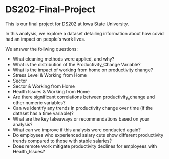 # DS202-Final-Project

This is our final project for DS202 at Iowa State University.

In this analysis, we explore a dataset detailing information about how covid had an impact on people's work lives.

We answer the follwing questions:

- What cleaning methods were applied, and why?
- What is the distribution of the Productivity_Change Variable? 
- What is the impact of working from home on productivity change?
-   Stress Level & Working from Home
-   Sector
-   Sector & Working from Home
-   Health Issues & Working from Home
- Are there significant correlations between productivity_change and other numeric variables? 
- Can we identify any trends in productivity change over time (if the dataset has a time variable)? 
- What are the key takeaways or recommendations based on your analysis?
- What can we improve if this analysis were conducted again?
- Do employees who experienced salary cuts show different productivity trends compared to those with stable salaries?
- Does remote work mitigate productivity declines for employees with Health_Issues?